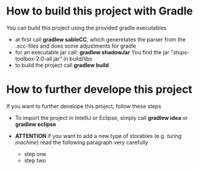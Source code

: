 How to build this project with Gradle
==============

You can build this project using the provided gradle executables

- at first call **gradlew sableCC**, which generetates the parser from the .scc-files and does some adjustments for gradle
- for an executable jar call: **gradlew shadowJar** You find the jar "stups-toolbox-2.0-all.jar" in build/libs
- to build the project call **gradlew build**

How to further develope this project
==============
If you want to further develope this project, follow these steps

- To import the project in IntelliJ or Eclipse, simply call **gradlew idea** or **gradlew eclipse**
- **ATTENTION** if you want to add a new type of storables (e.g. *turing machine*) read the following paragraph very carefully
	
	+ step one
	+ step two
	



